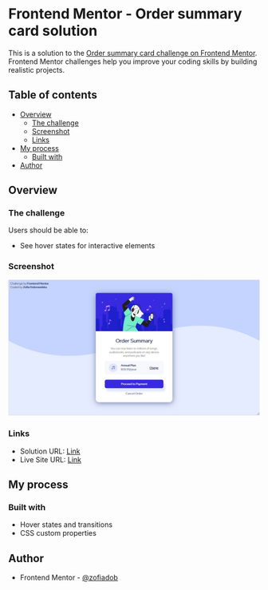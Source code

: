 # Frontend Mentor - Order summary card solution

This is a solution to the [Order summary card challenge on Frontend Mentor](https://www.frontendmentor.io/challenges/order-summary-component-QlPmajDUj). Frontend Mentor challenges help you improve your coding skills by building realistic projects. 

## Table of contents

- [Overview](#overview)
  - [The challenge](#the-challenge)
  - [Screenshot](#screenshot)
  - [Links](#links)
- [My process](#my-process)
  - [Built with](#built-with)
- [Author](#author)


## Overview

### The challenge

Users should be able to:

- See hover states for interactive elements

### Screenshot

![](/screenshot.jpg)


### Links

- Solution URL: [Link](https://github.com/zofiadob/order-summary-component)
- Live Site URL: [Link](https://zofiadob.github.io/order-summary-component/)

## My process

### Built with

- Hover states and transitions
- CSS custom properties


## Author

- Frontend Mentor - [@zofiadob](https://www.frontendmentor.io/profile/zofiadob)
